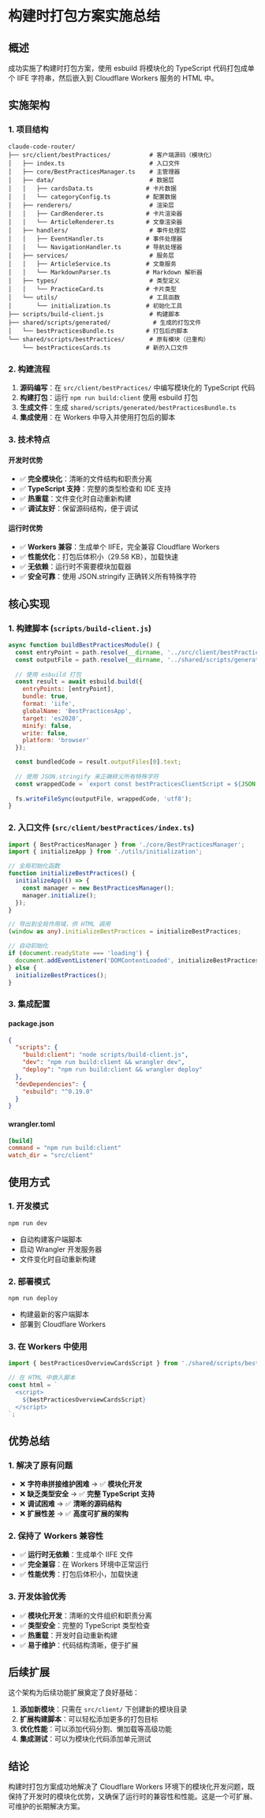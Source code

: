# 构建时打包方案实施总结

## 概述

成功实施了构建时打包方案，使用 esbuild 将模块化的 TypeScript 代码打包成单个 IIFE 字符串，然后嵌入到 Cloudflare Workers 服务的 HTML 中。

## 实施架构

### 1. 项目结构

```
claude-code-router/
├── src/client/bestPractices/           # 客户端源码（模块化）
│   ├── index.ts                        # 入口文件
│   ├── core/BestPracticesManager.ts    # 主管理器
│   ├── data/                           # 数据层
│   │   ├── cardsData.ts               # 卡片数据
│   │   └── categoryConfig.ts          # 配置数据
│   ├── renderers/                      # 渲染层
│   │   ├── CardRenderer.ts            # 卡片渲染器
│   │   └── ArticleRenderer.ts         # 文章渲染器
│   ├── handlers/                       # 事件处理层
│   │   ├── EventHandler.ts            # 事件处理器
│   │   └── NavigationHandler.ts       # 导航处理器
│   ├── services/                       # 服务层
│   │   ├── ArticleService.ts          # 文章服务
│   │   └── MarkdownParser.ts          # Markdown 解析器
│   ├── types/                          # 类型定义
│   │   └── PracticeCard.ts            # 卡片类型
│   └── utils/                          # 工具函数
│       └── initialization.ts          # 初始化工具
├── scripts/build-client.js             # 构建脚本
├── shared/scripts/generated/            # 生成的打包文件
│   └── bestPracticesBundle.ts         # 打包后的脚本
└── shared/scripts/bestPractices/       # 原有模块（已重构）
    └── bestPracticesCards.ts          # 新的入口文件
```

### 2. 构建流程

1. **源码编写**：在 `src/client/bestPractices/` 中编写模块化的 TypeScript 代码
2. **构建打包**：运行 `npm run build:client` 使用 esbuild 打包
3. **生成文件**：生成 `shared/scripts/generated/bestPracticesBundle.ts`
4. **集成使用**：在 Workers 中导入并使用打包后的脚本

### 3. 技术特点

#### 开发时优势
- ✅ **完全模块化**：清晰的文件结构和职责分离
- ✅ **TypeScript 支持**：完整的类型检查和 IDE 支持
- ✅ **热重载**：文件变化时自动重新构建
- ✅ **调试友好**：保留源码结构，便于调试

#### 运行时优势
- ✅ **Workers 兼容**：生成单个 IIFE，完全兼容 Cloudflare Workers
- ✅ **性能优化**：打包后体积小（29.58 KB），加载快速
- ✅ **无依赖**：运行时不需要模块加载器
- ✅ **安全可靠**：使用 JSON.stringify 正确转义所有特殊字符

## 核心实现

### 1. 构建脚本 (`scripts/build-client.js`)

```javascript
async function buildBestPracticesModule() {
  const entryPoint = path.resolve(__dirname, '../src/client/bestPractices/index.ts');
  const outputFile = path.resolve(__dirname, '../shared/scripts/generated/bestPracticesBundle.ts');
  
  // 使用 esbuild 打包
  const result = await esbuild.build({
    entryPoints: [entryPoint],
    bundle: true,
    format: 'iife',
    globalName: 'BestPracticesApp',
    target: 'es2020',
    minify: false,
    write: false,
    platform: 'browser'
  });

  const bundledCode = result.outputFiles[0].text;
  
  // 使用 JSON.stringify 来正确转义所有特殊字符
  const wrappedCode = `export const bestPracticesClientScript = ${JSON.stringify(bundledCode)};`;
  
  fs.writeFileSync(outputFile, wrappedCode, 'utf8');
}
```

### 2. 入口文件 (`src/client/bestPractices/index.ts`)

```typescript
import { BestPracticesManager } from './core/BestPracticesManager';
import { initializeApp } from './utils/initialization';

// 全局初始化函数
function initializeBestPractices() {
  initializeApp(() => {
    const manager = new BestPracticesManager();
    manager.initialize();
  });
}

// 导出到全局作用域，供 HTML 调用
(window as any).initializeBestPractices = initializeBestPractices;

// 自动初始化
if (document.readyState === 'loading') {
  document.addEventListener('DOMContentLoaded', initializeBestPractices);
} else {
  initializeBestPractices();
}
```

### 3. 集成配置

#### package.json
```json
{
  "scripts": {
    "build:client": "node scripts/build-client.js",
    "dev": "npm run build:client && wrangler dev",
    "deploy": "npm run build:client && wrangler deploy"
  },
  "devDependencies": {
    "esbuild": "^0.19.0"
  }
}
```

#### wrangler.toml
```toml
[build]
command = "npm run build:client"
watch_dir = "src/client"
```

## 使用方式

### 1. 开发模式
```bash
npm run dev
```
- 自动构建客户端脚本
- 启动 Wrangler 开发服务器
- 文件变化时自动重新构建

### 2. 部署模式
```bash
npm run deploy
```
- 构建最新的客户端脚本
- 部署到 Cloudflare Workers

### 3. 在 Workers 中使用
```typescript
import { bestPracticesOverviewCardsScript } from './shared/scripts/bestPractices/bestPracticesCards';

// 在 HTML 中嵌入脚本
const html = `
  <script>
    ${bestPracticesOverviewCardsScript}
  </script>
`;
```

## 优势总结

### 1. 解决了原有问题
- ❌ **字符串拼接维护困难** → ✅ **模块化开发**
- ❌ **缺乏类型安全** → ✅ **完整 TypeScript 支持**
- ❌ **调试困难** → ✅ **清晰的源码结构**
- ❌ **扩展性差** → ✅ **高度可扩展的架构**

### 2. 保持了 Workers 兼容性
- ✅ **运行时无依赖**：生成单个 IIFE 文件
- ✅ **完全兼容**：在 Workers 环境中正常运行
- ✅ **性能优秀**：打包后体积小，加载快速

### 3. 开发体验优秀
- ✅ **模块化开发**：清晰的文件组织和职责分离
- ✅ **类型安全**：完整的 TypeScript 类型检查
- ✅ **热重载**：开发时自动重新构建
- ✅ **易于维护**：代码结构清晰，便于扩展

## 后续扩展

这个架构为后续功能扩展奠定了良好基础：

1. **添加新模块**：只需在 `src/client/` 下创建新的模块目录
2. **扩展构建脚本**：可以轻松添加更多的打包目标
3. **优化性能**：可以添加代码分割、懒加载等高级功能
4. **集成测试**：可以为模块化代码添加单元测试

## 结论

构建时打包方案成功地解决了 Cloudflare Workers 环境下的模块化开发问题，既保持了开发时的模块化优势，又确保了运行时的兼容性和性能。这是一个可扩展、可维护的长期解决方案。
